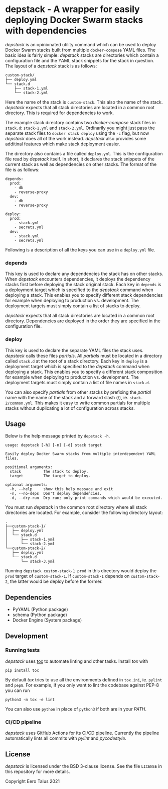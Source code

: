# depstack - A wrapper for easily deploying Docker Swarm stacks with dependencies

*depstack* is an opinionated utility command which can be used to deploy Docker
Swarm stacks built from multiple `docker-compose` YAML files. The basic idea is
fairly simple: *depstack* stacks are directories which contain a configuration
file and the YAML stack snippets for the stack in question. The layout of a
*depstack* stack is as follows:

```
custom-stack/
├── deploy.yml
└── stack.d
    ├── stack-1.yml
    └── stack-2.yml
```

Here the name of the stack is `custom-stack`. This also the name of the stack.
*depstack* expects that all stack directories are located in a common root
directory. This is required for dependencies to work.

The example stack directory contains two *docker-compose* stack files in
`stack.d`: `stack-1.yml` and `stack-2.yml`. Ordinarily you might just pass
the separate stack files to `docker stack deploy` using the `-c` flag, but
now *depstack* does all of the work instead. *depstack* also provides some
additinal features which make stack deployment easier.

The directory also contains a file called `deploy.yml`. This is the configuration
file read by *depstack* itself. In short, it declares the stack snippets of the
current stack as well as dependencies on other stacks. The format of the file
is as follows:

```
depends:
  prod:
    - db
    - reverse-proxy
  dev:
    - db
    - reverse-proxy

deploy:
  prod:
    - stack.yml
    - secrets.yml
  dev:
    - stack.yml
    - secrets.yml
```

Following is a description of all the keys you can use in a `deploy.yml` file.

### depends

This key is used to declare any dependencies the stack has on other stacks.
When *depstack* encounters dependencies, it deploys the dependency stacks first
before deploying the stack original stack. Each key in `depends` is a deployment
target which is specified to the *depstack* command when deploying a stack. This
enables you to specify different stack dependencies for example when deploying
to production vs. development. The deployment targets must simply contain a
list of stacks to deploy.

*depstack* expects that all stack directories are located in a common root
directory. Dependencies are deployed in the order they are specified in the
configuration file.

### deploy

This key is used to declare the separate YAML files the stack uses. *depstack*
calls these files *partials*. All *partials* must be located in a directory
called `stack.d` at the root of a stack directory. Each key in `deploy` is a
deployment target which is specified to the *depstack* command when deploying a
stack. This enables you to specify a different stack composition for example
when deploying to production vs. development. The deployment targets must simply
contain a list of file names in `stack.d`.

You can also specify *partials* from other stacks by prefixing the *partial*
name with the name of the stack and a forward slash (/), ie. `stack-2/common.yml`.
This makes it easy to write common partials for multiple stacks without
duplicating a lot of configuration across stacks.

## Usage

Below is the help message printed by `depstack -h`.

```
usage: depstack [-h] [-n] [-d] stack target

Easily deploy Docker Swarm stacks from multiple interdependent YAML files.

positional arguments:
  stack          The stack to deploy.
  target         The target to deploy.

optional arguments:
  -h, --help     show this help message and exit
  -n, --no-deps  Don't deploy dependencies.
  -d, --dry-run  Dry run; only print commands which would be executed.
```

You must run *depstack* in the common root directory where all stack directories
are located. For example, consider the following directory layout:

```
.
├──custom-stack-1/
│  ├── deploy.yml
│  └── stack.d
│      ├── stack-1.yml
│      └── stack-2.yml
└──custom-stack-2/
   ├── deploy.yml
   └── stack.d
       └── stack-3.yml
```

Running `depstack custom-stack-1 prod` in this directory would deploy the `prod`
target of `custom-stack-1`. If `custom-stack-1` depends on `custom-stack-2`,
the latter would be deploy before the former.

## Dependencies

- PyYAML (Python package)
- schema (Python package)
- Docker Engine (System package)

## Development

### Running tests

*depstack* uses [tox](https://tox.readthedocs.io/en/latest/) to automate
linting and other tasks. Install *tox* with

`pip install tox`

By default *tox* tries to use all the environments defined in `tox.ini`, ie.
`pylint` and `pep8`. For example, if you only want to lint the codebase against
PEP-8 you can run

`python3 -m tox -e lint`

You can also use `python` in place of `python3` if both are in your *PATH*.

### CI/CD pipeline

*depstack* uses GitHub Actions for its CI/CD pipeline. Currently the pipeline
automatically lints all commits with *pylint* and *pycodestyle*.

## License

*depstack* is licensed under the BSD 3-clause license. See the file
`LICENSE` in this repository for more details.

Copyright Eero Talus 2021
